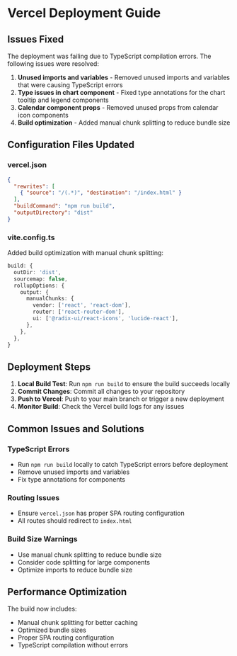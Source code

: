 # Vercel Deployment Guide

## Issues Fixed

The deployment was failing due to TypeScript compilation errors. The following issues were resolved:

1. **Unused imports and variables** - Removed unused imports and variables that were causing TypeScript errors
2. **Type issues in chart component** - Fixed type annotations for the chart tooltip and legend components
3. **Calendar component props** - Removed unused props from calendar icon components
4. **Build optimization** - Added manual chunk splitting to reduce bundle size

## Configuration Files Updated

### vercel.json
```json
{
  "rewrites": [
    { "source": "/(.*)", "destination": "/index.html" }
  ],
  "buildCommand": "npm run build",
  "outputDirectory": "dist"
}
```

### vite.config.ts
Added build optimization with manual chunk splitting:
```typescript
build: {
  outDir: 'dist',
  sourcemap: false,
  rollupOptions: {
    output: {
      manualChunks: {
        vendor: ['react', 'react-dom'],
        router: ['react-router-dom'],
        ui: ['@radix-ui/react-icons', 'lucide-react'],
      },
    },
  },
}
```

## Deployment Steps

1. **Local Build Test**: Run `npm run build` to ensure the build succeeds locally
2. **Commit Changes**: Commit all changes to your repository
3. **Push to Vercel**: Push to your main branch or trigger a new deployment
4. **Monitor Build**: Check the Vercel build logs for any issues

## Common Issues and Solutions

### TypeScript Errors
- Run `npm run build` locally to catch TypeScript errors before deployment
- Remove unused imports and variables
- Fix type annotations for components

### Routing Issues
- Ensure `vercel.json` has proper SPA routing configuration
- All routes should redirect to `index.html`

### Build Size Warnings
- Use manual chunk splitting to reduce bundle size
- Consider code splitting for large components
- Optimize imports to reduce bundle size

## Performance Optimization

The build now includes:
- Manual chunk splitting for better caching
- Optimized bundle sizes
- Proper SPA routing configuration
- TypeScript compilation without errors 